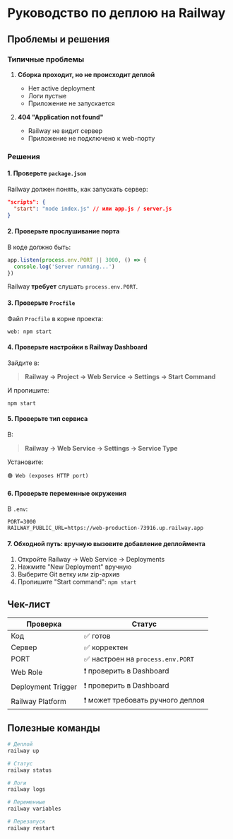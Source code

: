 # Руководство по деплою на Railway

## Проблемы и решения

### Типичные проблемы

1. **Сборка проходит, но не происходит деплой**
   - Нет active deployment
   - Логи пустые
   - Приложение не запускается

2. **404 "Application not found"**
   - Railway не видит сервер
   - Приложение не подключено к web-порту

### Решения

#### 1. Проверьте `package.json`

Railway должен понять, как запускать сервер:

```json
"scripts": {
  "start": "node index.js" // или app.js / server.js
}
```

#### 2. Проверьте прослушивание порта

В коде должно быть:

```js
app.listen(process.env.PORT || 3000, () => {
  console.log('Server running...')
})
```

Railway **требует** слушать `process.env.PORT`.

#### 3. Проверьте `Procfile`

Файл `Procfile` в корне проекта:

```
web: npm start
```

#### 4. Проверьте настройки в Railway Dashboard

Зайдите в:

> **Railway → Project → Web Service → Settings → Start Command**

И пропишите:

```
npm start
```

#### 5. Проверьте тип сервиса

В:

> **Railway → Web Service → Settings → Service Type**

Установите:

```
🟢 Web (exposes HTTP port)
```

#### 6. Проверьте переменные окружения

В `.env`:

```env
PORT=3000
RAILWAY_PUBLIC_URL=https://web-production-73916.up.railway.app
```

#### 7. Обходной путь: вручную вызовите добавление деплоймента

1. Откройте Railway → Web Service → Deployments
2. Нажмите "New Deployment" вручную
3. Выберите Git ветку или zip-архив
4. Пропишите "Start command": `npm start`

## Чек-лист

| Проверка           | Статус                                        |
| ------------------ | --------------------------------------------- |
| Код                | ✅ готов                                       |
| Сервер             | ✅ корректен                                   |
| PORT               | ✅ настроен на `process.env.PORT`             |
| Web Role           | ❗ проверить в Dashboard                       |
| Deployment Trigger | ❗ проверить в Dashboard                       |
| Railway Platform   | ❗ может требовать ручного деплоя             |

## Полезные команды

```bash
# Деплой
railway up

# Статус
railway status

# Логи
railway logs

# Переменные
railway variables

# Перезапуск
railway restart
```
